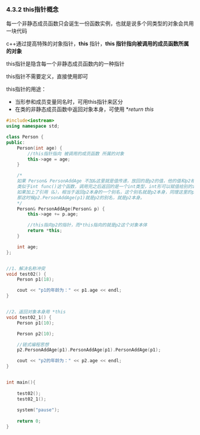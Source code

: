 ### 4.3.2 this指针概念

每一个非静态成员函数只会诞生一份函数实例，也就是说多个同类型的对象会共用一块代码

c++通过提高特殊的对象指针，**this** 指针，**this 指针指向被调用的成员函数所属的对象**



this指针是隐含每一个非静态成员函数内的一种指针

this指针不需要定义，直接使用即可



this指针的用途：

- 当形参和成员变量同名时，可用this指针来区分
- 在类的非静态成员函数中返回对象本身，可使用 **return *this**

```c++
#include<iostream>
using namespace std;

class Person {
public:
	Person(int age) {
		//this指针指向 被调用的成员函数 所属的对象
		this->age = age;
	}

	/*
	如果 Person& PersonAddAge 不加&这里就是值传递，放回的是p2的值，他的值和p2相等，他的类型是一个Person类，p2.PersonAddAge(p1)整体就是一个新的对象，
	类似于int func()这个函数，调用完之后返回的是一个int类型，int形可以赋值给别的int类型的变量，也可以直接输出。
	如果加上了引用（&），相当于返回p2本身的一个别名，这个别名就是p2本身，同理这里的p2.PersonAddAge(p1)也可以赋值给别的Person的变量，也可以直接输出，
	那这时候p2.PersonAddAge(p1)就是p2的别名，就是p2本身。
	*/
	Person& PersonAddAge(Person& p) {
		this->age += p.age;

		//this指向p2的指针，而*this指向的就是p2这个对象本体
		return *this;
	}

	int age;
};


//1、解决名称冲突
void test02() {
	Person p1(18);

	cout << "p1的年龄为：" << p1.age << endl;
}


//2、返回对象本身用 *this
void test02_1() {
	Person p1(10);

	Person p2(10);

	//链式编程思想
	p2.PersonAddAge(p1).PersonAddAge(p1).PersonAddAge(p1);

	cout << "p2的年龄为：" << p2.age << endl;
}


int main(){
	
	test02();
	test02_1();
	
	system("pause");
	
	return 0;
}
```

